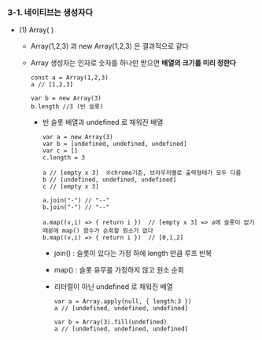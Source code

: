 ### 3-1. 네이티브는 생성자다

-   (1) Array( )

    -   Array(1,2,3) 과 new Array(1,2,3) 은 결과적으로 같다
    -   Array 생성자는 인자로 숫자를 하나만 받으면 **배열의 크기를 미리 정한다**

        ```
        const a = Array(1,2,3)
        a // [1,2,3]

        var b = new Array(3)
        b.length //3 (빈 슬롯)
        ```

        -   빈 슬롯 배열과 undefined 로 채워진 배열

            ```
            var a = new Array(3)
            var b = [undefined, undefined, undefined]
            var c = []
            c.length = 3

            a // [empty x 3]  ※chrome기준, 브라우저별로 출력형태가 모두 다름
            b // [undefined, undefined, undefined]
            c // [empty x 3]

            a.join("-") // "--"
            b.join("-") // "--"

            a.map((v,i) => { return i })  // [empty x 3] => a에 슬롯이 없기 때문에 map() 함수가 순회할 원소가 없다
            b.map((v,i) => { return i })  // [0,1,2]
            ```

            -   join() : 슬롯이 있다는 가정 하에 length 만큼 루프 반복
            -   map() : 슬롯 유무를 가정하지 않고 원소 순회

            -   리터럴이 아닌 undefined 로 채워진 배열

                ```
                var a = Array.apply(null, { length:3 })
                a // [undefined, undefined, undefined]

                var b = Array(3).fill(undefined)
                a // [undefined, undefined, undefined]
                ```
